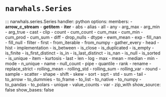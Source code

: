 # `narwhals.Series`

::: narwhals.series.Series
    handler: python
    options:
      members:
        - __arrow_c_stream__
        - __getitem__
        - __iter__
        - abs
        - alias
        - all
        - any
        - arg_max
        - arg_min
        - arg_true
        - cast
        - clip
        - count
        - cum_count
        - cum_max
        - cum_min
        - cum_prod
        - cum_sum
        - diff
        - drop_nulls
        - dtype
        - ewm_mean
        - exp
        - fill_nan
        - fill_null
        - filter
        - first
        - from_iterable
        - from_numpy
        - gather_every
        - head
        - hist
        - implementation
        - is_between
        - is_close
        - is_duplicated
        - is_empty
        - is_finite
        - is_first_distinct
        - is_in
        - is_last_distinct
        - is_nan
        - is_null
        - is_sorted
        - is_unique
        - item
        - kurtosis
        - last
        - len
        - log
        - max
        - mean
        - median
        - min
        - mode
        - n_unique
        - name
        - null_count
        - pipe
        - quantile
        - rank
        - rename
        - replace_strict
        - rolling_mean
        - rolling_std
        - rolling_sum
        - rolling_var
        - round
        - sample
        - scatter
        - shape
        - shift
        - skew
        - sort
        - sqrt
        - std
        - sum
        - tail
        - to_arrow
        - to_dummies
        - to_frame
        - to_list
        - to_native
        - to_numpy
        - to_pandas
        - to_polars
        - unique
        - value_counts
        - var
        - zip_with
      show_source: false
      show_bases: false
